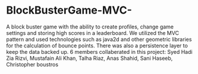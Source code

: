 # BlockBusterGame-MVC-
A block buster game with the ability to create profiles, change game settings and storing high scores in a leaderboard. We utilized the MVC pattern and used technologies such as java2d and other geometric libraries for the calculation of bounce points. There was also a persistence layer to keep the data backed up.
6 members collaberated in this project: Syed Hadi Zia Rizvi, Mustafain Ali Khan, Talha Riaz, Anas Shahid, Sani Haseeb, Christopher boustros
